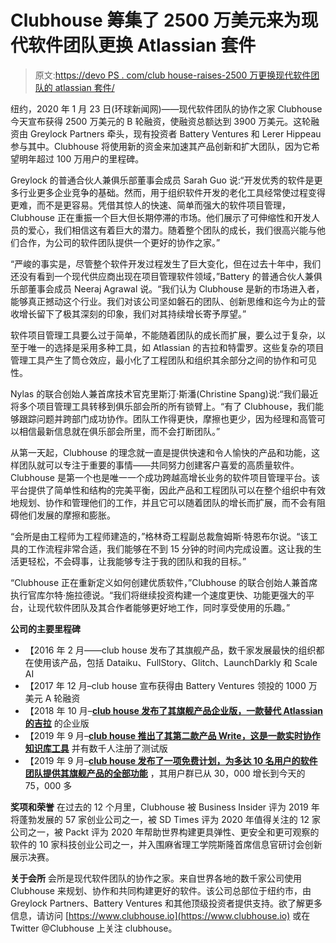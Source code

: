 # Clubhouse 筹集了 2500 万美元来为现代软件团队更换 Atlassian 套件

> 原文:[https://devo PS . com/club house-raises-2500 万更换现代软件团队的 atlassian 套件/](https://devops.com/clubhouse-raises-25-million-to-replace-the-atlassian-suite-for-modern-software-teams/)

纽约，2020 年 1 月 23 日(环球新闻网)——现代软件团队的协作之家 Clubhouse 今天宣布获得 2500 万美元的 B 轮融资，使融资总额达到 3900 万美元。这轮融资由 Greylock Partners 牵头，现有投资者 Battery Ventures 和 Lerer Hippeau 参与其中。Clubhouse 将使用新的资金来加速其产品创新和扩大团队，因为它希望明年超过 100 万用户的里程碑。

Greylock 的普通合伙人兼俱乐部董事会成员 Sarah Guo 说:“开发优秀的软件是更多行业更多企业竞争的基础。然而，用于组织软件开发的老化工具经常使过程变得更难，而不是更容易。凭借其惊人的快速、简单而强大的软件项目管理，Clubhouse 正在重振一个巨大但长期停滞的市场。他们展示了可伸缩性和开发人员的爱心，我们相信这有着巨大的潜力。随着整个团队的成长，我们很高兴能与他们合作，为公司的软件团队提供一个更好的协作之家。”

“严峻的事实是，尽管整个软件开发过程发生了巨大变化，但在过去十年中，我们还没有看到一个现代供应商出现在项目管理软件领域，”Battery 的普通合伙人兼俱乐部董事会成员 Neeraj Agrawal 说。“我们认为 Clubhouse 是新的市场进入者，能够真正撼动这个行业。我们对该公司坚如磐石的团队、创新思维和迄今为止的营收增长留下了极其深刻的印象，我们对其持续增长寄予厚望。”

软件项目管理工具要么过于简单，不能随着团队的成长而扩展，要么过于复杂，以至于唯一的选择是采用多种工具，如 Atlassian 的吉拉和特雷罗。这些复杂的项目管理工具产生了筒仓效应，最小化了工程团队和组织其余部分之间的协作和可见性。

Nylas 的联合创始人兼首席技术官克里斯汀·斯潘(Christine Spang)说:“我们最近将多个项目管理工具转移到俱乐部会所的所有锁臂上。“有了 Clubhouse，我们能够跟踪问题并跨部门成功协作。团队工作得更快，摩擦也更少，因为经理和高管可以相信最新信息就在俱乐部会所里，而不会打断团队。”

从第一天起，Clubhouse 的理念就一直是提供快速和令人愉快的产品和功能，这样团队就可以专注于重要的事情——共同努力创建客户喜爱的高质量软件。Clubhouse 是第一个也是唯一一个成功跨越高增长业务的软件项目管理平台。该平台提供了简单性和结构的完美平衡，因此产品和工程团队可以在整个组织中有效地规划、协作和管理他们的工作，并且它可以随着团队的增长而扩展，而不会有阻碍他们发展的摩擦和膨胀。

“会所是由工程师为工程师建造的，”格林奇工程副总裁詹姆斯·特恩布尔说。“该工具的工作流程非常合适，我们能够在不到 15 分钟的时间内完成设置。这让我的生活更轻松，不会碍事，让我能够专注于我的团队和我的目标。”

“Clubhouse 正在重新定义如何创建优质软件，”Clubhouse 的联合创始人兼首席执行官库尔特·施拉德说。“我们将继续投资构建一个速度更快、功能更强大的平台，让现代软件团队及其合作者能够更好地工作，同时享受使用的乐趣。”

**公司的主要里程碑**

*   【2016 年 2 月——club house 发布了其旗舰产品，数千家发展最快的组织都在使用该产品，包括 Dataiku、FullStory、Glitch、LaunchDarkly 和 Scale AI
*   【2017 年 12 月–club house 宣布获得由 Battery Ventures 领投的 1000 万美元 A 轮融资
*   【2018 年 10 月–[**club house 发布了其旗舰产品企业版，一款替代 Atlassian 的吉拉**](https://www.globenewswire.com/Tracker?data=Y4_qHZowlFj18Zoah1DRyU8j9XIIEVLIzG3_QlbrsPQGJVnAmGgmmX0wmH4trzRh-sry5S_PZzjyLqqjwQcTnBG4rUeobTiCqhXiO1P4MwZHwjGlUdTS0mum6ZFkvPfHECFoJOtObDqEX5Js5F5GznbvCa-4q_JgOHVAWBXEdUa6DVnKW3OKpNIlt8FUPkmgPJiU5U9MAHbuihLtBVlYHD-hHL5xPuEOozB84OSil9412H0QbOoHme09JmLOJfhNrpcpkkLOpTbu3LltBwtGtf-iPqQlwPmTkqrjOSHuSSLSZBIJ9Mo8PfendcIDQruChJR8snXbzBeAZPuXSNMtB9GiQpUE3z74dLS8ihdgkHyzG1ZlHeq2SSW0Hw5DMqFbrEQNbxoWoqEDWJ55KHoS6A==) 的企业版
*   【2019 年 9 月–[**club house 推出了其第二款产品 Write，这是一款实时协作知识库工具**](https://www.globenewswire.com/Tracker?data=Y4_qHZowlFj18Zoah1DRyc7mRwgAhtihvgEVTNzDsB8ZUmDajD3Jep44rOMhDweslq9OR_F30DO64IPZpXyM9ua2opV94pOGkzSxhZL2jrpw3hVqQMeAV7NecPp7eCisCT2SSkKcnWZBIJhvirjyrxxG4o9DVbiuRU1M1f3Ys76LFtZPxBIK5kmXMC8R70j71DURyDzKRP60qAbCCb8iq5A2ubt35QLOjaotDPDVWCBueZ8DWT-HA9WbaHO-ckPgefK8uEymWnk22gd7cBEERsy0TUdu1lFJUa1FabqF9zKIuEqmRiL-F4cWFn1InpkKiGVq_5ElkbbJkAaisJTMW0n3GPG0mX9uQwks5aFm7mc=) 并有数千人注册了测试版
*   【2019 年 9 月–[**club house 发布了一项免费计划，为多达 10 名用户的软件团队提供其旗舰产品的全部功能**](https://www.globenewswire.com/Tracker?data=Y4_qHZowlFj18Zoah1DRyUyykR1Ftq0-mcHp_yfJUNopu1xe8pyns1rbMtfE8dZrGPSQaziZCHMPBqJlT4LngbYSvgRHFxF-zqqGqwf2XM7JDQ06BbZsMmLDhJn2MA6sjj6SN0jYUX_4uYwpqRpBNponCCpJq2jrP9dwy5EYlnV9GeiQFwqPezQcxtjKdyCAInPwWmgOmGm4pY3m2wltc8YbLwDdry0aN-K7q8dsRMf9PV8UP0djVcEU5v_QUNeP_NgKOve8urBa1I0fQ69mm1qC_j5trW-C6gq8lsbZadqDqsfNjJJWBqWNdqfJooGzXhQpE4tNTQIbEnwfFCoSEwyZwtaXeA2v-GiYOfJAcgBrjkBe46H0Tb0zsTUsX3b8jl1JDgoREbUi8TRRINt7WBSG0Zl0BzS3dnKZbswav9fxWccQgZeZSQb7hcD6kCO-) ，其用户群已从 30，000 增长到今天的 75，000 多

**奖项和荣誉**
在过去的 12 个月里，Clubhouse 被 Business Insider 评为 2019 年将蓬勃发展的 57 家创业公司之一，被 SD Times 评为 2020 年值得关注的 12 家公司之一，被 Packt 评为 2020 年帮助世界构建更具弹性、更安全和更可观察的软件的 10 家科技创业公司之一，并入围麻省理工学院斯隆首席信息官研讨会创新展示决赛。

**关于会所**
会所是现代软件团队的协作之家。来自世界各地的数千家公司使用 Clubhouse 来规划、协作和共同构建更好的软件。该公司总部位于纽约市，由 Greylock Partners、Battery Ventures 和其他顶级投资者提供支持。欲了解更多信息，请访问 [https://www.clubhouse.io](https://www.clubhouse.io) 或在 Twitter @Clubhouse 上关注 clubhouse。